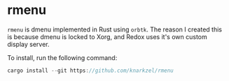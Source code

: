 # rmenu

`rmenu` is dmenu implemented in Rust using `orbtk`. The reason I created this
is because dmenu is locked to Xorg, and Redox uses it's own custom display
server.

To install, run the following command:

```rust
cargo install --git https://github.com/knarkzel/rmenu
```
